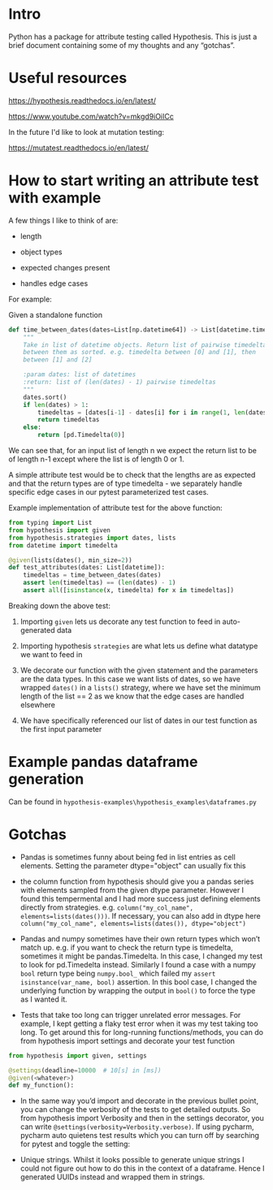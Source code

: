 # Intro

Python has a package for attribute testing called Hypothesis.  This is just a brief document containing some of my thoughts and any “gotchas”.

# Useful resources


https://hypothesis.readthedocs.io/en/latest/

https://www.youtube.com/watch?v=mkgd9iOiICc


In the future I'd like to look at mutation testing:

https://mutatest.readthedocs.io/en/latest/




# How to start writing an attribute test with example

A few things I like to think of are:

* length

* object types

* expected changes present

* handles edge cases

For example:

Given a standalone function

```python
def time_between_dates(dates=List[np.datetime64]) -> List[datetime.timedelta]:
    """
    Take in list of datetime objects. Return list of pairwise timedeltas
    between them as sorted. e.g. timedelta between [0] and [1], then
    between [1] and [2]

    :param dates: list of datetimes
    :return: list of (len(dates) - 1) pairwise timedeltas
    """
    dates.sort()
    if len(dates) > 1:
        timedeltas = [dates[i-1] - dates[i] for i in range(1, len(dates))]
        return timedeltas
    else:
        return [pd.Timedelta(0)]
```


We can see that, for an input list of length n we expect the return list to be of length n-1 except where the list is of length 0 or 1.

A simple attribute test would be to check that the lengths are as expected and that the return types are of type timedelta - we separately handle specific edge cases in our pytest parameterized test cases.

Example implementation of attribute test for the above function:

```python
from typing import List
from hypothesis import given
from hypothesis.strategies import dates, lists
from datetime import timedelta

@given(lists(dates(), min_size=2))
def test_attributes(dates: List[datetime]):
    timedeltas = time_between_dates(dates)
    assert len(timedeltas) == (len(dates) - 1)
    assert all([isinstance(x, timedelta) for x in timedeltas])
```


Breaking down the above test:

1. Importing `given` lets us decorate any test function to feed in auto-generated data

2. Importing hypothesis `strategies` are what lets us define what datatype we want to feed in

3. We decorate our function with the given statement and the parameters are the data types. In this case we want lists of dates, so we have wrapped `dates()` in a `lists()` strategy, where we have set the minimum length of the list == 2 as we know that the edge cases are handled elsewhere

4. We have specifically referenced our list of dates in our test function as the first input parameter

# Example pandas dataframe generation
Can be found in `hypothesis-examples\hypothesis_examples\dataframes.py`

# Gotchas

* Pandas is sometimes funny about being fed in list entries as cell elements. Setting the parameter dtype="object" can usually fix this

* the column function from hypothesis should give you a pandas series with elements sampled from the given dtype parameter. However I found this tempermental and I had more success just defining elements directly from strategies. e.g. `column("my_col_name", elements=lists(dates()))`. If necessary, you can also add in dtype here `column("my_col_name", elements=lists(dates()), dtype="object")`

* Pandas and numpy sometimes have their own return types which won’t match up. e.g. if you want to check the return type is timedelta, sometimes it might be pandas.Timedelta. In this case, I changed my test to look for pd.Timedelta instead. Similarly I found a case with a numpy `bool` return type being `numpy.bool_` which failed my `assert isinstance(var_name, bool)` assertion. In this bool case, I changed the underlying function by wrapping the output in `bool()` to force the type as I wanted it.

* Tests that take too long can trigger unrelated error messages. For example, I kept getting a flaky test error when it was my test taking too long. To get around this for long-running functions/methods, you can do from hypothesis import settings and decorate your test function

```python
from hypothesis import given, settings

@settings(deadline=10000  # 10[s] in [ms])
@given(<whatever>)
def my_function():
```

* In the same way you’d import and decorate in the previous bullet point, you can change the verbosity of the tests to get detailed outputs. So from hypothesis import Verbosity and then in the settings decorator, you can write `@settings(verbosity=Verbosity.verbose)`. If using pycharm, pycharm auto quietens test results which you can turn off by searching for pytest and toggle the setting:

* Unique strings. Whilst it looks possible to generate unique strings I could not figure out how to do this in the context of a dataframe. Hence I generated UUIDs instead and wrapped them in strings.
